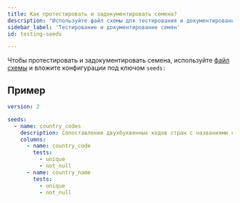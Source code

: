 ```yaml
---
title: Как протестировать и задокументировать семена?
description: "Используйте файл схемы для тестирования и документирования семян"
sidebar_label: 'Тестирование и документирование семян'
id: testing-seeds

---
```


Чтобы протестировать и задокументировать семена, используйте [файл схемы](/reference/configs-and-properties) и вложите конфигурации под ключом `seeds:`

## Пример

<File name='seeds/schema.yml'>

```yml
version: 2

seeds:
  - name: country_codes
    description: Сопоставление двухбуквенных кодов стран с названиями стран
    columns:
      - name: country_code
        tests:
          - unique
          - not_null
      - name: country_name
        tests:
          - unique
          - not_null
```

</File>